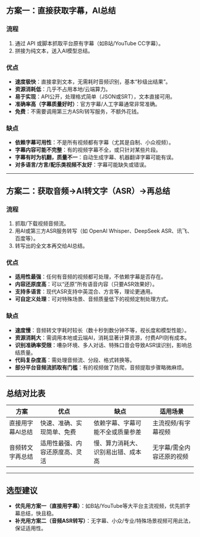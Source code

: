 ## 方案一：**直接获取字幕，AI总结**

### 流程

1. 通过 API 或脚本抓取平台原有字幕（如B站/YouTube CC字幕）。
2. 拼接为纯文本，送入AI模型总结。

### 优点

- **速度极快**：直接拿到文本，无需耗时音频识别，基本“秒级出结果”。
- **资源消耗低**：几乎不占用本地/云端算力。
- **易于实现**：API公开，处理格式简单（JSON或SRT），文本直接可用。
- **准确率高（字幕质量好时）**：官方字幕/人工字幕通常非常准确。
- **免费**：不需要调用第三方ASR/转写服务，不额外花钱。

### 缺点

- **依赖字幕可用性**：不是所有视频都有字幕（尤其是自制、小众视频）。
- **字幕内容可能不完整**：有的视频字幕不全，或只针对某些片段。
- **字幕有时为机翻，质量不一**：自动生成字幕、机器翻译字幕可能有误。
- **对多语言/方言/配乐类视频不友好**：字幕可能缺失或错误。

------

## 方案二：**获取音频→AI转文字（ASR）→再总结**

### 流程

1. 抓取/下载视频音频流。
2. 用AI或第三方ASR服务转写（如 OpenAI Whisper、DeepSeek ASR、讯飞、百度等）。
3. 转写出的全文本再交给AI总结。

### 优点

- **适用性最强**：任何有音频的视频都可处理，不依赖字幕是否存在。
- **内容还原度高**：可以“还原”所有语音内容（只要ASR效果好）。
- **支持多语言**：现代ASR支持中英混合、方言等，理论更通用。
- **可自定义处理**：可对特殊场景、音频质量低下的视频定制处理方式。

### 缺点

- **速度慢**：音频转文字耗时较长（数十秒到数分钟不等，视长度和模型性能）。
- **资源消耗大**：需调用本地或云端AI，消耗显著计算资源，付费API则有成本。
- **识别准确率受限**：嘈杂环境、多人对话、特殊口音会导致ASR误识别，影响总结质量。
- **代码复杂度高**：需处理音频流、分段、格式转换等。
- **部分平台音频流抓取有门槛**：有的视频做了防爬，音频提取步骤略微麻烦。

------

## 总结对比表

| 方案             | 优点                           | 缺点                               | 适用场景                  |
| ---------------- | ------------------------------ | ---------------------------------- | ------------------------- |
| 直接用字幕AI总结 | 快速、准确、实现简单、免费     | 依赖字幕、字幕可能不全或质量参差   | 主流视频/有字幕视频       |
| 音频转文字再总结 | 适用性最强、内容还原度高、灵活 | 慢、算力消耗大、识别易出错、成本高 | 无字幕/需全内容还原的视频 |



------

## 选型建议

- **优先用方案一（直接用字幕）**：如B站/YouTube等大平台主流视频，优先抓字幕总结，快且稳。
- **补充用方案二（音频ASR转写）**：无字幕、小众/专业/特殊场景视频可用此法，保证适用性。




